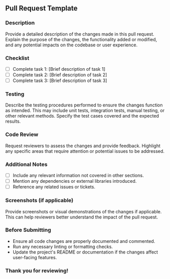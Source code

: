 ## Pull Request Template

### Description

Provide a detailed description of the changes made in this pull request. Explain the purpose of the changes, the functionality added or modified, and any potential impacts on the codebase or user experience.

### Checklist

- [ ] Complete task 1: [Brief description of task 1]
- [ ] Complete task 2: [Brief description of task 2]
- [ ] Complete task 3: [Brief description of task 3]

### Testing

Describe the testing procedures performed to ensure the changes function as intended. This may include unit tests, integration tests, manual testing, or other relevant methods. Specify the test cases covered and the expected results.

### Code Review

Request reviewers to assess the changes and provide feedback. Highlight any specific areas that require attention or potential issues to be addressed.

### Additional Notes

- [ ] Include any relevant information not covered in other sections.
- [ ] Mention any dependencies or external libraries introduced.
- [ ] Reference any related issues or tickets.

### Screenshots (if applicable)

Provide screenshots or visual demonstrations of the changes if applicable. This can help reviewers better understand the impact of the pull request.

### Before Submitting

- Ensure all code changes are properly documented and commented.
- Run any necessary linting or formatting checks.
- Update the project's README or documentation if the changes affect user-facing features.

### Thank you for reviewing!
